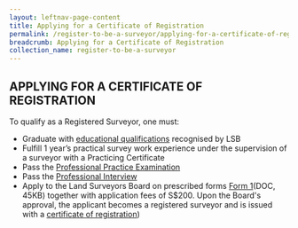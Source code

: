 ```yaml
---
layout: leftnav-page-content
title: Applying for a Certificate of Registration
permalink: /register-to-be-a-surveyor/applying-for-a-certificate-of-registration/
breadcrumb: Applying for a Certificate of Registration
collection_name: register-to-be-a-surveyor
---
```


APPLYING FOR A CERTIFICATE OF REGISTRATION
---
To qualify as a Registered Surveyor, one must:

* Graduate with [educational qualifications](/register-to-be-a-surveyor/education-qualifications/) recognised by LSB
* Fulfill 1 year’s practical survey work experience under the supervision of a surveyor with a Practicing Certificate
* Pass the [Professional Practice Examination](/register-to-be-a-surveyor/professional-practice-examination/)
* Pass the [Professional Interview](/register-to-be-a-surveyor/professional-interview/)
* Apply to the Land Surveyors Board on prescribed forms [Form 1](/files/LSBForm1-Application-for-Registration.doc)(DOC, 45KB) together with application fees of S$200. Upon the Board's approval, the applicant becomes a registered surveyor and is issued with a [certificate of registration](/register-to-be-a-surveyor/applying-for-a-certificate-of-registration/))
 
